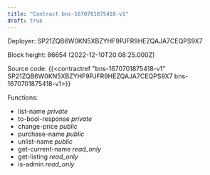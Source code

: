 ```yaml
---
title: "Contract bns-1670701875418-v1"
draft: true
---
```

Deployer: SP21ZQB6W0KN5XBZYHF9PJFR9HEZQAJA7CEQPS9X7


 



Block height: 86654 (2022-12-10T20:08:25.000Z)

Source code: {{<contractref "bns-1670701875418-v1" SP21ZQB6W0KN5XBZYHF9PJFR9HEZQAJA7CEQPS9X7 bns-1670701875418-v1>}}

Functions:

* list-name _private_
* to-bool-response _private_
* change-price _public_
* purchase-name _public_
* unlist-name _public_
* get-current-name _read_only_
* get-listing _read_only_
* is-admin _read_only_
